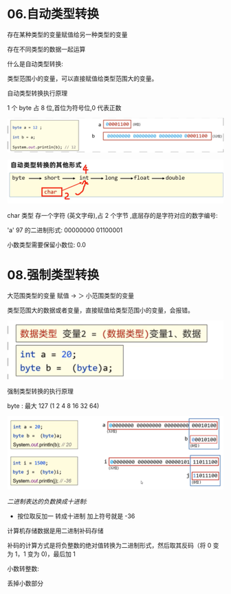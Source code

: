 # 06.自动类型转换

存在某种类型的变量赋值给另一种类型的变量

存在不同类型的数据一起运算

什么是自动类型转换:

类型范围小的变量，可以直接赋值给类型范围大的变量。

自动类型转换执行原理

1 个 byte 占 8 位,首位为符号位,0 代表正数

![](https://raw.githubusercontent.com/tianran721/img/main/img/20240109010537.png)

![](https://raw.githubusercontent.com/tianran721/img/main/img/20240108210707.png)

char 类型 存一个字符 (英文字母),占 2 个字节 ,底层存的是字符对应的数字编号:

'a' 97 的二进制形式: 00000000 01100001

小数类型需要保留小数位: 0.0

# 08.强制类型转换

大范围类型的变量 赋值 → ＞ 小范围类型的变量

类型范围大的数据或者变量，直接赋值给类型范围小的变量，会报错。

![](https://raw.githubusercontent.com/tianran721/img/main/img/20240109010559.png)

强制类型转换的执行原理

byte : 最大 127 (1 2 4 8 16 32 64)

![](https://raw.githubusercontent.com/tianran721/img/main/img/20240108212757.png)

*二进制表达的负数换成十进制:*

- 按位取反加一 转成十进制 加上符号就是 -36

计算机存储数据是用二进制补码存储

补码的计算方式是将负整数的绝对值转换为二进制形式，然后取其反码（将 0 变为 1，1 变为 0)，最后加 1

小数转整数:

丢掉小数部分
